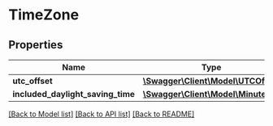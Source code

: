 # TimeZone

## Properties
Name | Type | Description | Notes
------------ | ------------- | ------------- | -------------
**utc_offset** | [**\Swagger\Client\Model\UTCOffset**](UTCOffset.md) |  | 
**included_daylight_saving_time** | [**\Swagger\Client\Model\Minutes**](Minutes.md) |  | [optional] 

[[Back to Model list]](../../README.md#documentation-for-models) [[Back to API list]](../../README.md#documentation-for-api-endpoints) [[Back to README]](../../README.md)

